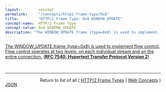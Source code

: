 ```yaml
---
layout:        concept
permalink:     "/concepts/http2-frame-type/0x8"
title:         "HTTP/2 Frame Type: 0x8 WINDOW_UPDATE"
concept-name:  HTTP/2 Frame Type
concept-value: 0x8 WINDOW_UPDATE
description: "The WINDOW_UPDATE frame (type=0x8) is used to implement flow control. Flow control operates at two levels: on each individual stream and on the entire connection."
---
```


[The WINDOW_UPDATE frame (type=0x8) is used to implement flow control. Flow control operates at two levels: on each individual stream and on the entire connection.](http://tools.ietf.org/html/rfc7540#section-6.9 "Read documentation for HTTP/2 Frame Type &#34;0x8&#34;") (**[RFC 7540: Hypertext Transfer Protocol Version 2](/specs/IETF/RFC/7540 "This specification describes an optimized expression of the semantics of the Hypertext Transfer Protocol (HTTP). HTTP/2 enables a more efficient use of network resources and a reduced perception of latency by introducing header field compression and allowing multiple concurrent exchanges on the same connection. It also introduces unsolicited push of representations from servers to clients. This specification is an alternative to, but does not obsolete, the HTTP/1.1 message syntax. HTTP's existing semantics remain unchanged.")**)

<br/>
<hr/>

<p style="float : left"><a href="./0x8.json" title="JSON representing this particular Web Concept value">JSON</a></p>
<p style="text-align: right">Return to list of all ( <a href="../http2-frame-type/">HTTP/2 Frame Types</a> | <a href="../">Web Concepts</a> )</p>
